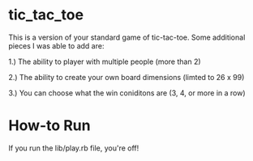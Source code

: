 # tic_tac_toe

This is a version of your standard game of tic-tac-toe. Some additional pieces I was able to add are:

1.) The ability to player with multiple people (more than 2)

2.) The ability to create your own board dimensions (limted to 26 x 99)

3.) You can choose what the win coniditons are (3, 4, or more in a row)

# How-to Run

If you run the lib/play.rb file, you're off! 
